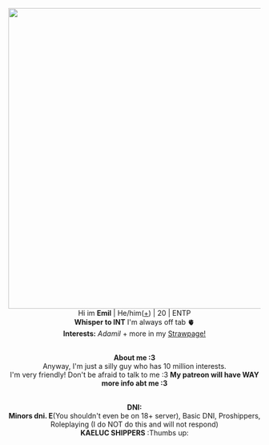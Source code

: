 <p align="center">
    <img width="600" src="https://preview.redd.it/happy-valentines-day-v0-6oaan5qfv2ia1.jpg?width=1036&format=pjpg&auto=webp&s=d1b8d0e4f31bc214859204b4b0e98e187af93b16"
<p align="center">
</br>Hi im <b>Emil</b> | He/him(<a href=https://en.pronouns.page/@Adamilcake>+</a>) | 20 | ENTP
<br><b>Whisper to INT</b> I'm always off tab 🫀
<br><b>Interests:</b> <i>Adamil</i> + more in my  <a href=https://bonded.straw.page/>Strawpage!</a>
<p align="center">
    <br><b>About me :3 </b>
 <br> Anyway, I'm just a silly guy who has 10 million interests. <br>I'm very friendly! Don't be afraid to talk to me :3 <b> My patreon will have WAY more info abt me :3 </b>
<p align="center">
    <br><b>DNI:</b>
 <br><b> Minors dni. E</b>(You shouldn't even be on 18+ server), Basic DNI, Proshippers, Roleplaying (I do NOT do this and will not respond) <br><b>KAELUC SHIPPERS</b> :Thumbs up:
